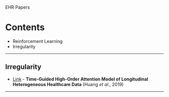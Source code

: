 EHR Papers

# Contents
* Reinforcement Learning
* Irregularity


***

## Irregularity

* [Link](https://arxiv.org/pdf/1912.00773.pdf, "paper link") - **Time-Guided High-Order Attention Model of Longitudinal Heterogeneous Healthcare Data** (Huang *et al*., 2019)

***



